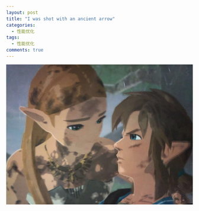 ```yaml
---
layout: post
title: "I was shot with an ancient arrow"
categories:
  - 性能优化
tags:
  - 性能优化
comments: true
---
```






![shotwithancientarro](/media/shotwithancientarrow.jpg)




